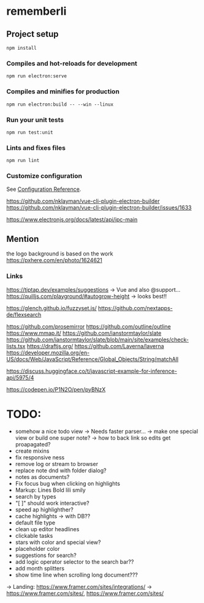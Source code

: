 # rememberli

## Project setup
```
npm install
```

### Compiles and hot-reloads for development
```
npm run electron:serve 
```

### Compiles and minifies for production
```
npm run electron:build -- --win --linux
```

### Run your unit tests
```
npm run test:unit
```

### Lints and fixes files
```
npm run lint
```

### Customize configuration
See [Configuration Reference](https://cli.vuejs.org/config/).

https://github.com/nklayman/vue-cli-plugin-electron-builder
https://github.com/nklayman/vue-cli-plugin-electron-builder/issues/1633

https://www.electronjs.org/docs/latest/api/ipc-main


## Mention

the logo background is based on the work https://pxhere.com/en/photo/1624621

### Links
https://tiptap.dev/examples/suggestions -> Vue and also @support...
https://quilljs.com/playground/#autogrow-height -> looks best!!

https://glench.github.io/fuzzyset.js/
https://github.com/nextapps-de/flexsearch

https://github.com/prosemirror
https://github.com/outline/outline
https://www.mmap.it/
https://github.com/ianstormtaylor/slate
https://github.com/ianstormtaylor/slate/blob/main/site/examples/check-lists.tsx
https://draftjs.org/
https://github.com/Laverna/laverna
https://developer.mozilla.org/en-US/docs/Web/JavaScript/Reference/Global_Objects/String/matchAll

https://discuss.huggingface.co/t/javascript-example-for-inference-api/5975/4

https://codepen.io/P1N2O/pen/pyBNzX

# TODO:

- somehow a nice todo view
    -> Needs faster parser...
    -> make one special view or build one super note?
    -> how to back link so edits get proapagated?
- create mixins
- fix responsive ness
- remove log or stream to browser
- replace note dnd with folder dialog?
- notes as documents?
- Fix focus bug when clicking on highlights
- Markup:
    Lines
    Bold
    lili
    smily
- search by types
- "[ ]" should work interactive?
- speed ap highlighther?
- cache highlights -> with DB??
- default file type
- clean up editor headlines
- clickable tasks
- stars with color and special view?
- placeholder color
- suggestions for search?
- add logic operator selector to the search bar??
- add month splitters
- show time line when scrolling long document???

-> Landing: https://www.framer.com/sites/integrations/
-> https://www.framer.com/sites/, https://www.framer.com/sites/